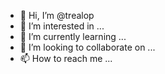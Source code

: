 - 👋 Hi, I’m @trealop
- 👀 I’m interested in ...
- 🌱 I’m currently learning ...
- 💞️ I’m looking to collaborate on ...
- 📫 How to reach me ...

<!---
trealop/trealop is a ✨ special ✨ repository because its `README.md` (this file) appears on your GitHub profile.
You can click the Preview link to take a look at your changes.
--->
